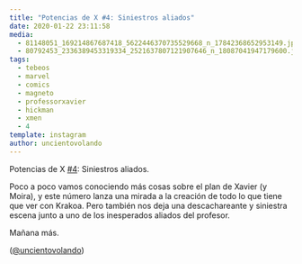 ```yaml
---
title: "Potencias de X #4: Siniestros aliados"
date: 2020-01-22 23:11:58
media: 
  - 81148051_169214867687418_5622446370735529668_n_17842368652953149.jpg
  - 80792453_2336389453319334_2521637807121907646_n_18087041947179600.jpg
tags: 
  - tebeos
  - marvel
  - comics
  - magneto
  - professorxavier
  - hickman
  - xmen
  - 4
template: instagram
author: uncientovolando
---
```


Potencias de X [#4](/tags/4): Siniestros aliados.

Poco a poco vamos conociendo más cosas sobre el plan de Xavier (y Moira), y este número lanza una mirada a la creación de todo lo que tiene que ver con Krakoa. Pero también nos deja una descachareante y siniestra escena junto a uno de los inesperados aliados del profesor.

Mañana más.

([@uncientovolando](https://instagram.com/uncientovolando))
